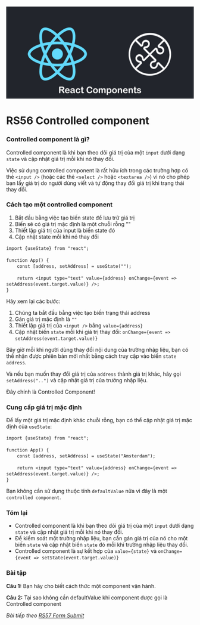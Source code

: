 
![Create-HTML-1](images/components.jpg) 

# RS56 Controlled component

### Controlled component là gì?

Controlled component là khi bạn theo dõi giá trị của một `input` dưới dạng `state` và cập nhật giá trị mỗi khi nó thay đổi.

Việc sử dụng controlled component là rất hữu ích trong các trường hợp có thẻ `<input />` (hoặc các thẻ `<select />` hoặc `<textarea />`) vì nó cho phép bạn lấy giá trị do người dùng viết và tự động thay đổi giá trị khi trạng thái thay đổi.

### Cách tạo một controlled component

1. Bắt đầu bằng việc tạo biến state để lưu trữ giá trị
2. Biến sẽ có giá trị mặc định là một chuỗi rỗng ""
3. Thiết lập giá trị của input là biến state đó
4. Cập nhật state mỗi khi nó thay đổi

```
import {useState} from "react";

function App() {
    const [address, setAddress] = useState("");

    return <input type="text" value={address} onChange={event => setAddress(event.target.value)} />;
}
```

Hãy xem lại các bước:

1. Chúng ta bắt đầu bằng việc tạo biến trạng thái address
2. Gán giá trị mặc định là `""`
3. Thiết lập giá trị của `<input />` bằng `value={address}`
4. Cập nhật biến `state` mỗi khi giá trị thay đổi: `onChange={event => setAddress(event.target.value)}`

Bây giờ mỗi khi người dùng thay đổi nội dung của trường nhập liệu, bạn có thể nhận được phiên bản mới nhất bằng cách truy cập vào biến `state address`.

Và nếu bạn muốn thay đổi giá trị của `address` thành giá trị khác, hãy gọi `setAddress("..")` và cập nhật giá trị của trường nhập liệu.

Đây chính là Controlled Component!

### Cung cấp giá trị mặc định

Để lấy một giá trị mặc định khác chuỗi rỗng, bạn có thể cập nhật giá trị mặc định của `useState`:

```
import {useState} from "react";

function App() {
    const [address, setAddress] = useState("Amsterdam");

    return <input type="text" value={address} onChange={event => setAddress(event.target.value)} />;
}
```

Bạn không cần sử dụng thuộc tính `defaultValue` nữa vì đây là một `controlled component`.

### Tóm lại

- Controlled component là khi bạn theo dõi giá trị của một `input` dưới dạng `state` và cập nhật giá trị mỗi khi nó thay đổi.
- Để kiểm soát một trường nhập liệu, bạn cần gán giá trị của nó cho một biến `state` và cập nhật biến `state` đó mỗi khi trường nhập liệu thay đổi.
- Controlled component là sự kết hợp của `value={state}` và `onChange={event => setState(event.target.value)}`

### Bài tập

**Câu 1:** Bạn hãy cho biết cách thức một component vận hành.

**Câu 2:** Tại sao không cần defaultValue khi component được gọi là Controlled component

*Bài tiếp theo [RS57 Form Submit](/lesson/session/session_057_form_submit.md)*